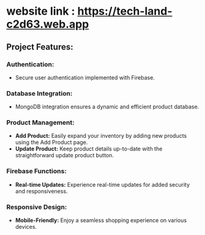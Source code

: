 #  website link : https://tech-land-c2d63.web.app


## Project Features:

### Authentication:
- Secure user authentication implemented with Firebase.

### Database Integration:
- MongoDB integration ensures a dynamic and efficient product database.

### Product Management:
- **Add Product:** Easily expand your inventory by adding new products using the Add Product page.
- **Update Product:** Keep product details up-to-date with the straightforward update product button.

### Firebase Functions:
- **Real-time Updates:** Experience real-time updates for added security and responsiveness.

### Responsive Design:
- **Mobile-Friendly:** Enjoy a seamless shopping experience on various devices.
